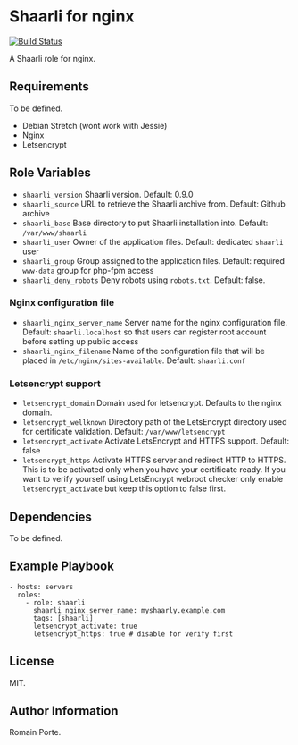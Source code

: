 Shaarli for nginx
=================

[![Build Status](https://travis-ci.org/MicroJoe/ansible-role-shaarli.svg?branch=master)](https://travis-ci.org/MicroJoe/ansible-role-shaarli)

A Shaarli role for nginx.

Requirements
------------

To be defined.

- Debian Stretch (wont work with Jessie)
- Nginx
- Letsencrypt

Role Variables
--------------

- `shaarli_version` Shaarli version. Default: 0.9.0
- `shaarli_source` URL to retrieve the Shaarli archive from. Default: Github
  archive
- `shaarli_base` Base directory to put Shaarli installation into. Default:
  `/var/www/shaarli`
- `shaarli_user` Owner of the application files. Default: dedicated `shaarli`
  user
- `shaarli_group` Group assigned to the application files. Default: required
  `www-data` group for php-fpm access
- `shaarli_deny_robots` Deny robots using `robots.txt`. Default: false.

### Nginx configuration file

- `shaarli_nginx_server_name` Server name for the nginx configuration file.
  Default: `shaarli.localhost` so that users can register root account before
  setting up public access
- `shaarli_nginx_filename` Name of the configuration file that will be placed
  in `/etc/nginx/sites-available`. Default: `shaarli.conf`

### Letsencrypt support

- `letsencrypt_domain` Domain used for letsencrypt. Defaults to the nginx
  domain.
- `letsencrypt_wellknown` Directory path of the LetsEncrypt directory used for
  certificate validation. Default: `/var/www/letsencrypt`
- `letsencrypt_activate` Activate LetsEncrypt and HTTPS support. Default: false
- `letsencrypt_https` Activate HTTPS server and redirect HTTP to HTTPS. This is
  to be activated only when you have your certificate ready. If you want to
  verify yourself using LetsEncrypt webroot checker only enable
  `letsencrypt_activate` but keep this option to false first.

Dependencies
------------

To be defined.

Example Playbook
----------------

    - hosts: servers
      roles:
        - role: shaarli
          shaarli_nginx_server_name: myshaarly.example.com
          tags: [shaarli]
          letsencrypt_activate: true
          letsencrypt_https: true # disable for verify first

License
-------

MIT.

Author Information
------------------

Romain Porte.
